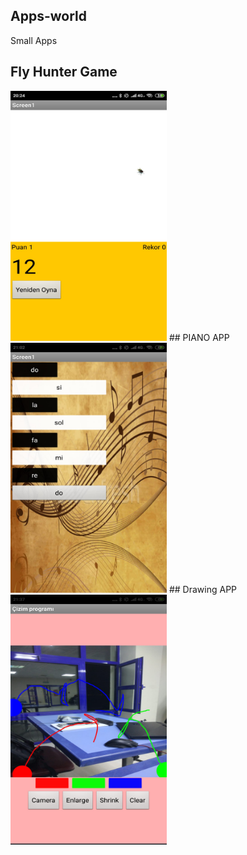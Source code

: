 ## Apps-world
 Small Apps 
## Fly Hunter Game
<img src="images/flygame.jpeg" width="250" height="400"/>
## PIANO APP
<img src="images/piyano.jpeg" width="250" height="400"/>
## Drawing APP
<img src="images/draw.jpeg" width="250" height="400"/>
